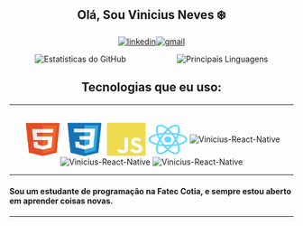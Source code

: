 <center>

## Olá, Sou Vinicius Neves ❄️

[![linkedin](https://img.shields.io/badge/LinkedIn-0077B5?style=for-the-badge&logo=linkedin&logoColor=white)](https://www.linkedin.com/in/vinicius-oliveira-das-neves-rodrigues-444181279/)[![gmail](https://img.shields.io/badge/Gmail-D14836?style=for-the-badge&logo=gmail&logoColor=white)](mailto:vinicius.oliveira.neves.rodrigues@gmail.com)

<div style="display: flex;">
  <div style="flex: 1;">
    <img src="https://github-readme-stats.vercel.app/api?username=ViniciusONevesRodrigues&show_icons=true&theme=tokyonight" alt="Estatísticas do GitHub">
  </div>
  <div style="flex: 1;">
    <img src="https://github-readme-stats.vercel.app/api/top-langs/?username=ViniciusONevesRodrigues&hide_progress=true" alt="Principais Linguagens">
  </div>
</div>


## Tecnologias que eu uso:

<hr>

<div style="display: inline_block"><br>
  <img align="center" alt="Vinicius-HTML" height="60" width="70" src="https://raw.githubusercontent.com/devicons/devicon/master/icons/html5/html5-original.svg">
  <img align="center" alt="Vinicius-CSS" height="60" width="70" src="https://raw.githubusercontent.com/devicons/devicon/master/icons/css3/css3-original.svg">
  <img align="center" alt="Vinicius-Js" height="60" width="70" src="https://raw.githubusercontent.com/devicons/devicon/master/icons/javascript/javascript-plain.svg">
  <img align="center" alt="Vinicius-React-Native" height="60" width="70" src="https://raw.githubusercontent.com/devicons/devicon/master/icons/react/react-original.svg">
  <img align="center" alt="Vinicius-React-Native" height="60" width="70" src="https://cdn.jsdelivr.net/gh/devicons/devicon/icons/python/python-original.svg" />
  <img align="center" alt="Vinicius-React-Native" height="60" width="70" src="https://cdn.jsdelivr.net/gh/devicons/devicon/icons/bootstrap/bootstrap-original.svg" />
  <img align="center" alt="Vinicius-React-Native" height="60" width="70" src="https://cdn.jsdelivr.net/gh/devicons/devicon/icons/git/git-original.svg" />

</center>

<hr>

#### Sou um estudante de programação na Fatec Cotia, e sempre estou aberto em aprender coisas novas.

<hr>
